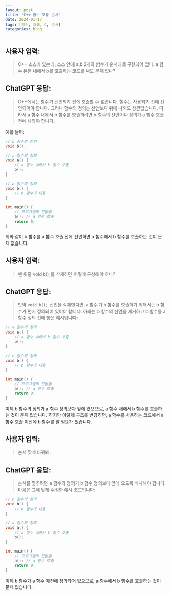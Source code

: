 ```yaml
---
layout: post
title: "C++ 함수 호출 순서"
date: 2024-01-17
tags: [함수, 호출, C, 순서]
categories: blog
---
```


## 사용자 입력:
> C++ 소스가 있는데, 소스 안에 a,b 2개의 함수가 순서대로 구현되어 있다.  a 함수 본문 내에서 b를 호출하는 코드를 써도 문제 없나?

## ChatGPT 응답:
> C++에서는 함수가 선언되기 전에 호출할 수 없습니다. 함수는 사용되기 전에 선언되어야 합니다. 그러나 함수의 정의는 선언보다 뒤에 나와도 상관없습니다. 따라서 a 함수 내에서 b 함수를 호출하려면 b 함수의 선언이나 정의가 a 함수 호출 전에 나와야 합니다.

예를 들어:

```cpp
// b 함수의 선언
void b();

// a 함수의 정의
void a() {
    // a 함수 내에서 b 함수 호출
    b();
}

// b 함수의 정의
void b() {
    // b 함수의 내용
}

int main() {
    // 프로그램의 진입점
    a(); // a 함수 호출
    return 0;
}
```

위와 같이 b 함수를 a 함수 호출 전에 선언하면 a 함수에서 b 함수를 호출하는 것이 문제 없습니다.

## 사용자 입력:
> 맨 윗줄 void b();를 삭제하면 어떻게 구성해야 하나?

## ChatGPT 응답:
> 만약 `void b();` 선언을 삭제한다면, a 함수가 b 함수를 호출하기 위해서는 b 함수가 먼저 정의되어 있어야 합니다. 아래는 b 함수의 선언을 제거하고 b 함수를 a 함수 정의 전에 놓은 예시입니다:

```cpp
// a 함수의 정의
void a() {
    // a 함수 내에서 b 함수 호출
    b();
}

// b 함수의 정의
void b() {
    // b 함수의 내용
}

int main() {
    // 프로그램의 진입점
    a(); // a 함수 호출
    return 0;
}
```

이제 b 함수의 정의가 a 함수 정의보다 앞에 있으므로, a 함수 내에서 b 함수를 호출하는 것이 문제 없습니다. 하지만 이렇게 구조를 변경하면, a 함수를 사용하는 코드에서 a 함수 호출 이전에 b 함수를 알 필요가 있습니다.

## 사용자 입력:
> 순서 맞게 바꿔봐.

## ChatGPT 응답:
> 순서를 맞추려면 a 함수의 정의가 b 함수 정의보다 앞에 오도록 배치해야 합니다. 다음은 그에 맞게 수정한 예시 코드입니다:

```cpp
// b 함수의 정의
void b() {
    // b 함수의 내용
}

// a 함수의 정의
void a() {
    // a 함수 내에서 b 함수 호출
    b();
}

int main() {
    // 프로그램의 진입점
    a(); // a 함수 호출
    return 0;
}
```

이제 b 함수가 a 함수 이전에 정의되어 있으므로, a 함수에서 b 함수를 호출하는 것이 문제 없습니다.

